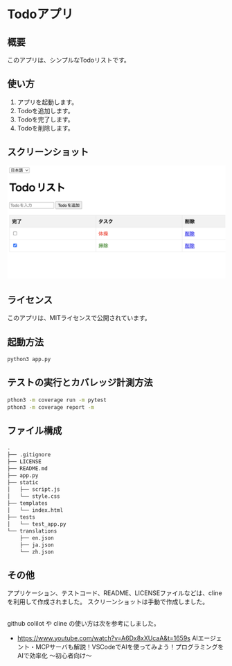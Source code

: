# Todoアプリ

## 概要

このアプリは、シンプルなTodoリストです。

## 使い方

1. アプリを起動します。
2. Todoを追加します。
3. Todoを完了します。
4. Todoを削除します。

## スクリーンショット

![スクリーンショット](screenshots/001.png)

## ライセンス

このアプリは、MITライセンスで公開されています。

## 起動方法

```bash
python3 app.py
```

## テストの実行とカバレッジ計測方法

```bash
pthon3 -m coverage run -m pytest
pthon3 -m coverage report -m
```

## ファイル構成

```
.
├── .gitignore
├── LICENSE
├── README.md
├── app.py
├── static
│   ├── script.js
│   └── style.css
├── templates
│   └── index.html
├── tests
│   └── test_app.py
└── translations
    ├── en.json
    ├── ja.json
    └── zh.json
```

## その他

アプリケーション、テストコード、README、LICENSEファイルなどは、clineを利用して作成されました。
スクリーンショットは手動で作成しました。

##
github colilot や cline の使い方は次を参考にしました。

- https://www.youtube.com/watch?v=A6Dx8xXUcaA&t=1659s
  AIエージェント・MCPサーバも解説！VSCodeでAIを使ってみよう！プログラミングをAIで効率化 〜初心者向け〜
